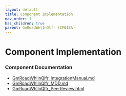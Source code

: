 ```yaml
---
layout: default
title: Component Implementation
nav_order: 1
has_children: true
parent: GmRoadWhlInQlfr (CF018A)
---
```

# Component Implementation
### Component Documentation

- [GmRoadWhlInQlfr_IntegrationManual.md](doc/GmRoadWhlInQlfr_IntegrationManual.md)
- [GmRoadWhlInQlfr_MDD.md](doc/GmRoadWhlInQlfr_MDD.md)
- [GmRoadWhlInQlfr_PeerReview.html](doc/GmRoadWhlInQlfr_PeerReview.html)

